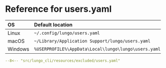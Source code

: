 # Reference for users.yaml

| OS      | Default location                                     |
|:--------|:-----------------------------------------------------|
| Linux   | `~/.config/lungo/users.yaml`                         |
| macOS   | `~/Library/Application Support/lungo/users.yaml`     |
| Windows | `%USERPROFILE%\AppData\Local\lungo\lungo\users.yaml` |

```yaml linenums="1" title="users.yaml"
--8<-- "src/lungo_cli/resources/excluded/users.yaml"
```
